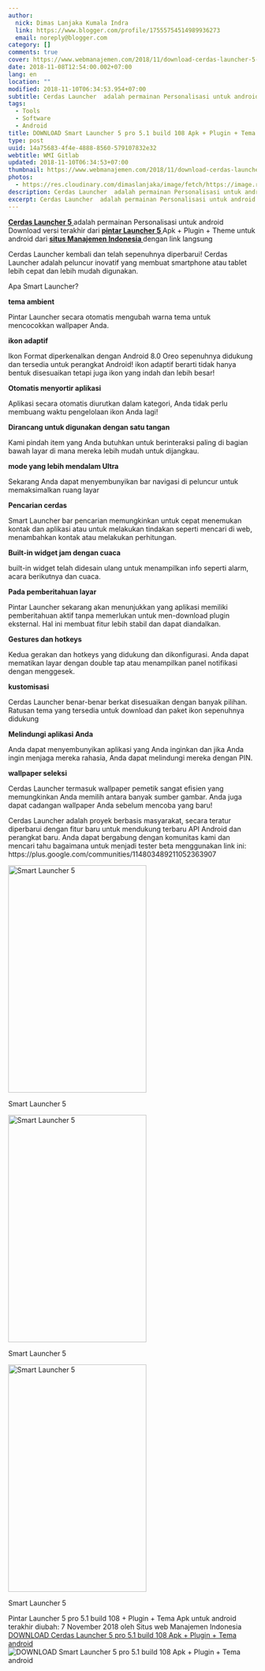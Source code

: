 ```yaml
---
author:
  nick: Dimas Lanjaka Kumala Indra
  link: https://www.blogger.com/profile/17555754514989936273
  email: noreply@blogger.com
category: []
comments: true
cover: https://www.webmanajemen.com/2018/11/download-cerdas-launcher-5-pro-51-build/d839f8e5346a44c4d2b54bea78379c19.jpeg
date: 2018-11-08T12:54:00.002+07:00
lang: en
location: ""
modified: 2018-11-10T06:34:53.954+07:00
subtitle: Cerdas Launcher  adalah permainan Personalisasi untuk android Download versi
tags:
  - Tools
  - Software
  - Android
title: DOWNLOAD Smart Launcher 5 pro 5.1 build 108 Apk + Plugin + Tema android
type: post
uuid: 14a75683-4f4e-4888-8560-579107832e32
webtitle: WMI Gitlab
updated: 2018-11-10T06:34:53+07:00
thumbnail: https://www.webmanajemen.com/2018/11/download-cerdas-launcher-5-pro-51-build/d839f8e5346a44c4d2b54bea78379c19.jpeg
photos:
  - https://res.cloudinary.com/dimaslanjaka/image/fetch/https://image.revdl.com/2018/smart-launcher-5-1.png
description: Cerdas Launcher  adalah permainan Personalisasi untuk android Download versi
excerpt: Cerdas Launcher  adalah permainan Personalisasi untuk android Download versi
---
```


<div>    <p>        <a href="https://web-manajemen.blogspot.com/">            <strong>Cerdas Launcher 5</strong>        </a>        adalah permainan Personalisasi untuk android         <br>        Download versi terakhir dari         <strong>            <a href="https://web-manajemen.blogspot.com/">                pintar Launcher 5             </a>        </strong>        Apk + Plugin + Theme untuk android dari         <strong>            <a href="https://web-manajemen.blogspot.com/">                situs Manajemen Indonesia             </a>        </strong>        dengan link langsung     </p>    <p>        Cerdas Launcher kembali dan telah sepenuhnya diperbarui! Cerdas         Launcher adalah peluncur inovatif yang membuat smartphone atau tablet         lebih cepat dan lebih mudah digunakan.     </p>    <p>        Apa Smart Launcher?     </p>    <p>        <strong>tema ambient</strong>    </p>    <p>        Pintar Launcher secara otomatis mengubah warna tema untuk mencocokkan         wallpaper Anda.     </p>    <p>        <strong>ikon adaptif</strong>    </p>    <p>        Ikon Format diperkenalkan dengan Android 8.0 Oreo sepenuhnya didukung         dan tersedia untuk perangkat Android! ikon adaptif berarti tidak hanya         bentuk disesuaikan tetapi juga ikon yang indah dan lebih besar!     </p>    <p>        <strong>Otomatis menyortir aplikasi</strong>    </p>    <p>        Aplikasi secara otomatis diurutkan dalam kategori, Anda tidak perlu         membuang waktu pengelolaan ikon Anda lagi!     </p>    <p>        <strong>Dirancang untuk digunakan dengan satu tangan</strong>    </p>    <p>        Kami pindah item yang Anda butuhkan untuk berinteraksi paling di bagian         bawah layar di mana mereka lebih mudah untuk dijangkau.     </p>    <p>        <strong>mode yang lebih mendalam Ultra</strong>    </p>    <p>        Sekarang Anda dapat menyembunyikan bar navigasi di peluncur untuk         memaksimalkan ruang layar     </p>    <p>        <strong>Pencarian cerdas</strong>    </p>    <p>        Smart Launcher bar pencarian memungkinkan untuk cepat menemukan kontak         dan aplikasi atau untuk melakukan tindakan seperti mencari di web,         menambahkan kontak atau melakukan perhitungan.     </p>    <p>        <strong>Built-in widget jam dengan cuaca</strong>    </p>    <p>        built-in widget telah didesain ulang untuk menampilkan info seperti         alarm, acara berikutnya dan cuaca.     </p>    <p>        <strong>Pada pemberitahuan layar</strong>    </p>    <p>        Pintar Launcher sekarang akan menunjukkan yang aplikasi memiliki         pemberitahuan aktif tanpa memerlukan untuk men-download plugin         eksternal. Hal ini membuat fitur lebih stabil dan dapat diandalkan.     </p>    <p>        <strong>Gestures dan hotkeys</strong>    </p>    <p>        Kedua gerakan dan hotkeys yang didukung dan dikonfigurasi. Anda dapat         mematikan layar dengan double tap atau menampilkan panel notifikasi         dengan menggesek.     </p>    <p>        <strong>kustomisasi</strong>    </p>    <p>        Cerdas Launcher benar-benar berkat disesuaikan dengan banyak pilihan.         Ratusan tema yang tersedia untuk download dan paket ikon sepenuhnya         didukung     </p>    <p>        <strong>Melindungi aplikasi Anda</strong>    </p>    <p>        Anda dapat menyembunyikan aplikasi yang Anda inginkan dan jika Anda         ingin menjaga mereka rahasia, Anda dapat melindungi mereka dengan PIN.     </p>    <p>        <strong>wallpaper seleksi</strong>    </p>    <p>        Cerdas Launcher termasuk wallpaper pemetik sangat efisien yang         memungkinkan Anda memilih antara banyak sumber gambar. Anda juga dapat         cadangan wallpaper Anda sebelum mencoba yang baru!     </p>    <p>        Cerdas Launcher adalah proyek berbasis masyarakat, secara teratur         diperbarui dengan fitur baru untuk mendukung terbaru API Android dan         perangkat baru. Anda dapat bergabung dengan komunitas kami dan mencari         tahu bagaimana untuk menjadi tester beta menggunakan link ini:         https://plus.google.com/communities/114803489211052363907     </p>    <div>        <a href="https://web-manajemen.blogspot.com/">            <img alt="Smart Launcher 5" width="280" height="460" src="https://res.cloudinary.com/dimaslanjaka/image/fetch/https://image.revdl.com/2018/smart-launcher-5-1.png">        </a>        <p>            Smart Launcher 5         </p>    </div>    <div>        <a href="https://web-manajemen.blogspot.com/">            <img alt="Smart Launcher 5" width="280" height="460" src="https://res.cloudinary.com/dimaslanjaka/image/fetch/https://image.revdl.com/2018/smart-launcher-5-2.png">        </a>        <p>            Smart Launcher 5         </p>    </div>    <div>        <a href="https://web-manajemen.blogspot.com/">            <img alt="Smart Launcher 5" width="280" height="460" src="https://res.cloudinary.com/dimaslanjaka/image/fetch/https://image.revdl.com/2018/smart-launcher-5-3.png">        </a>        <p>            Smart Launcher 5         </p>    </div>    <div>        Pintar Launcher 5 pro 5.1 build 108 + Plugin + Tema Apk untuk android         terakhir diubah: 7 November 2018 oleh Situs web Manajemen Indonesia     </div>    <div>    </div></div><div>    <a href="https://dimaslanjaka-storage.000webhostapp.com/revdl.php?download&amp;path=/smart-launcher-5-apk-download.html/" target="_blank" rel="noopener noreferer nofollow">        DOWNLOAD Cerdas Launcher 5 pro 5.1 build 108 Apk + Plugin + Tema         android     </a></div><img src="https://res.cloudinary.com/dimaslanjaka/image/fetch/http://image.rexdl.com/android/app/smart-launcher-5-pro.jpg" title="DOWNLOAD Smart Launcher 5 pro 5.1 build 108 Apk + Plugin + Tema         android" alt="DOWNLOAD Smart Launcher 5 pro 5.1 build 108 Apk + Plugin + Tema         android">